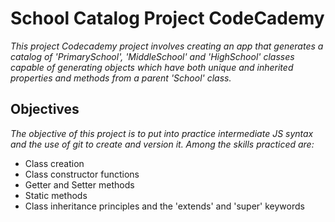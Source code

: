 # School Catalog Project CodeCademy #
_This project Codecademy project involves creating an app that generates a catalog of 'PrimarySchool', 'MiddleSchool' and 'HighSchool' classes capable of generating objects which have both unique and inherited properties and methods from a parent 'School' class._

## Objectives ##
_The objective of this project is to put into practice intermediate JS syntax and the use of git to create and version it. Among the skills practiced are:_

* Class creation
* Class constructor functions 
* Getter and Setter methods
* Static methods
* Class inheritance principles and the 'extends' and 'super' keywords
